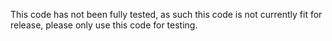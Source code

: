 This code has not been fully tested, as such this code is not currently fit for release, please only use this code for testing.
